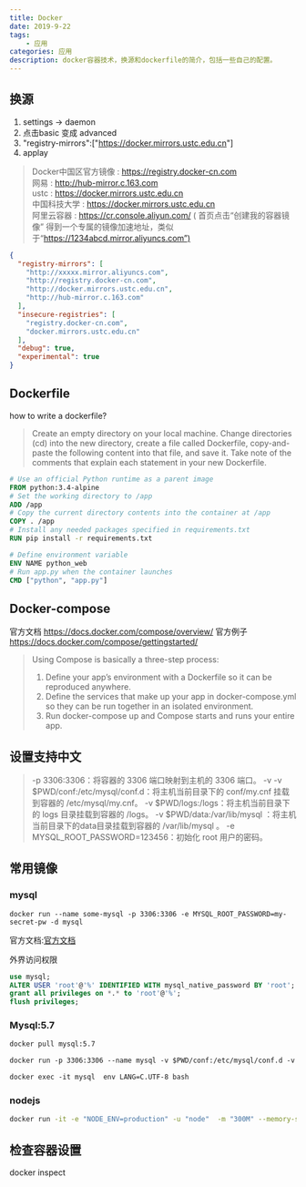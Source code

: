 ```yaml
---
title: Docker
date: 2019-9-22
tags: 
    - 应用
categories: 应用
description: docker容器技术，换源和dockerfile的简介，包括一些自己的配置。
---
```


## 换源

1. settings -> daemon
2. 点击basic 变成 advanced
3. "registry-mirrors":["<https://docker.mirrors.ustc.edu.cn>"]
4. applay

> Docker中国区官方镜像 : <https://registry.docker-cn.com> \
> 网易 : <http://hub-mirror.c.163.com> \
> ustc : <https://docker.mirrors.ustc.edu.cn> \
> 中国科技大学 : <https://docker.mirrors.ustc.edu.cn> \
> 阿里云容器 : <https://cr.console.aliyun.com/>
( 首页点击“创建我的容器镜像”  得到一个专属的镜像加速地址，类似于“<https://1234abcd.mirror.aliyuncs.com”)>

```json
{
  "registry-mirrors": [
    "http://xxxxx.mirror.aliyuncs.com",
    "http://registry.docker-cn.com",
    "http://docker.mirrors.ustc.edu.cn",
    "http://hub-mirror.c.163.com"
  ],
  "insecure-registries": [
    "registry.docker-cn.com",
    "docker.mirrors.ustc.edu.cn"
  ],
  "debug": true,
  "experimental": true
}
```

## Dockerfile

how to write a dockerfile?
> Create an empty directory on your local machine.
> Change directories (cd) into the new directory,
> create a file called Dockerfile,
> copy-and-paste the following content into that file, and save it.
> Take note of the comments that explain each statement in your new Dockerfile.

```dockerfile
# Use an official Python runtime as a parent image
FROM python:3.4-alpine
# Set the working directory to /app
ADD /app
# Copy the current directory contents into the container at /app
COPY . /app
# Install any needed packages specified in requirements.txt
RUN pip install -r requirements.txt

# Define environment variable
ENV NAME python_web
# Run app.py when the container launches
CMD ["python", "app.py"]
```

## Docker-compose

官方文档 <https://docs.docker.com/compose/overview/>
官方例子 <https://docs.docker.com/compose/gettingstarted/>

> Using Compose is basically a three-step process:
>
> 1. Define your app’s environment with a Dockerfile so it can be reproduced anywhere.
> 2. Define the services that make up your app in docker-compose.yml so they can be run together in an isolated environment.
> 3. Run docker-compose up and Compose starts and runs your entire app.

## 设置支持中文

> -p 3306:3306：将容器的 3306 端口映射到主机的 3306 端口。
> -v -v $PWD/conf:/etc/mysql/conf.d：将主机当前目录下的 conf/my.cnf 挂载到容器的 /etc/mysql/my.cnf。
> -v $PWD/logs:/logs：将主机当前目录下的 logs 目录挂载到容器的 /logs。
> -v $PWD/data:/var/lib/mysql ：将主机当前目录下的data目录挂载到容器的 /var/lib/mysql 。
> -e MYSQL_ROOT_PASSWORD=123456：初始化 root 用户的密码。

## 常用镜像

### mysql

```shell
docker run --name some-mysql -p 3306:3306 -e MYSQL_ROOT_PASSWORD=my-secret-pw -d mysql

```

官方文档:[官方文档](https://hub.docker.com/_/mysql)

外界访问权限

```sql
use mysql;
ALTER USER 'root'@'%' IDENTIFIED WITH mysql_native_password BY 'root';
grant all privileges on *.* to 'root'@'%';
flush privileges;
```

### Mysql:5.7

```markdown
docker pull mysql:5.7

docker run -p 3306:3306 --name mysql -v $PWD/conf:/etc/mysql/conf.d -v $PWD/logs:/logs -v $PWD/data:/var/lib/mysql -e MYSQL_ROOT_PASSWORD=19980504 --restart=always -d mysql:5.7

docker exec -it mysql  env LANG=C.UTF-8 bash
```

### nodejs

```bash
docker run -it -e "NODE_ENV=production" -u "node"  -m "300M" --memory-swap "1G" -w "/home/node/app" -v D:\coding\web\nodejs:/home/node/app --name "node" -d node
```

## 检查容器设置

docker inspect

